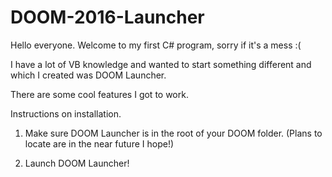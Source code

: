 # DOOM-2016-Launcher
Hello everyone. Welcome to my first C# program, sorry if it's a mess :(

I have a lot of VB knowledge and wanted to start something different and which I created was DOOM Launcher.

There are some cool features I got to work. 

Instructions on installation.

1. Make sure DOOM Launcher is in the root of your DOOM folder. (Plans to locate are in the near future I hope!)

2. Launch DOOM Launcher! 

